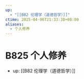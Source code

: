 ```yaml
---
up:
  - "[[B82 伦理学（道德哲学）]]"
ctime: 2025-04-06T21:33:38+08:00
aliases:
  - 个人修养
---
```


# B825 个人修养

- up: [[B82 伦理学（道德哲学）]]
